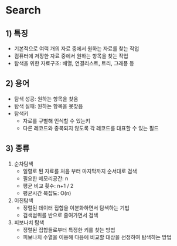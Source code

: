 # Search
## 1) 특징
- 기본적으로 여럭 개의 자료 중에서 원하는 자료를 찾는 작업
- 컴퓨터에 저장한 자료 중에서 원하는 항목을 찾는 작업
- 탐색을 위한 자료구조: 배열, 연결리스트, 트리, 그래픙 등
## 2) 용어 
- 탐색 성공: 원하는 항목을 찾음
- 탐색 실패: 원하는 항목을 못찾음
- 탐색키
  - 자료를 구별해 인식할 수 있는키
  - 다른 레코드와 중복되지 않도록 각 레코드를 대표할 수 있는 필드
## 3) 종류
1. 순차탐색
    - 일렬로 된 자료를 처음 부터 마지막까지 순서대로 검색
    - 필요한 메모리공간: n
    - 평균 비교 횟수: n+1 / 2
    - 평균시간 복잡도: O(n)
2. 이진탐색
    - 정렬된 데이터 집합을 이분화하면서 탐색하는 기법
    - 검색범위를 반으로 줄여가면서 검색
3. 피보나치 탐색
    - 정렬된 집합들로부터 특정한 키를 찾는 방법
    - 피보나치 수열을 이용해 다음에 비교할 대상을 선정하여 탐색하는 방법